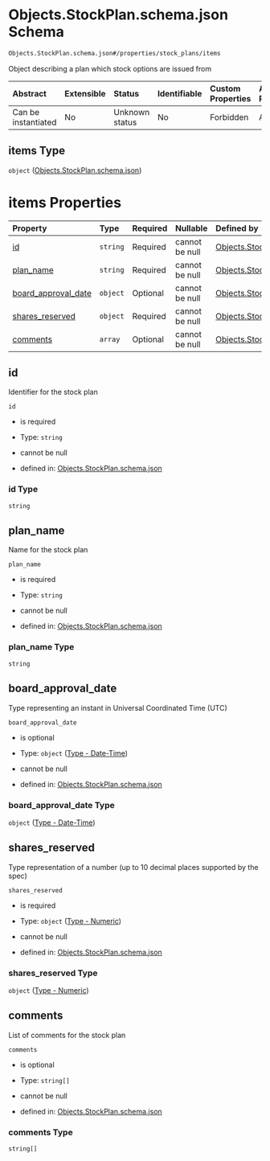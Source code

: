 # Objects.StockPlan.schema.json Schema

```txt
Objects.StockPlan.schema.json#/properties/stock_plans/items
```

Object describing a plan which stock options are issued from

| Abstract            | Extensible | Status         | Identifiable | Custom Properties | Additional Properties | Access Restrictions | Defined In                                                                      |
| :------------------ | :--------- | :------------- | :----------- | :---------------- | :-------------------- | :------------------ | :------------------------------------------------------------------------------ |
| Can be instantiated | No         | Unknown status | No           | Forbidden         | Allowed               | none                | [CapTable.schema.json\*](../schema/CapTable.schema.json "open original schema") |

## items Type

`object` ([Objects.StockPlan.schema.json](captable-properties-captable---objectsstockplanschemajson-array-objectsstockplanschemajson.md))

# items Properties

| Property                                    | Type     | Required | Nullable       | Defined by                                                                                                                          |
| :------------------------------------------ | :------- | :------- | :------------- | :---------------------------------------------------------------------------------------------------------------------------------- |
| [id](#id)                                   | `string` | Required | cannot be null | [Objects.StockPlan.schema.json](stockplan-properties-id.md "Objects.StockPlan.schema.json#/properties/id")                          |
| [plan_name](#plan_name)                     | `string` | Required | cannot be null | [Objects.StockPlan.schema.json](stockplan-properties-plan_name.md "Objects.StockPlan.schema.json#/properties/plan_name")            |
| [board_approval_date](#board_approval_date) | `object` | Optional | cannot be null | [Objects.StockPlan.schema.json](issuer-properties-type---date-time.md "Types.DateTime.schema.json#/properties/board_approval_date") |
| [shares_reserved](#shares_reserved)         | `object` | Required | cannot be null | [Objects.StockPlan.schema.json](stockplan-properties-type---numeric.md "Types.Numeric.schema.json#/properties/shares_reserved")     |
| [comments](#comments)                       | `array`  | Optional | cannot be null | [Objects.StockPlan.schema.json](stockplan-properties-comments.md "Objects.StockPlan.schema.json#/properties/comments")              |

## id

Identifier for the stock plan

`id`

- is required

- Type: `string`

- cannot be null

- defined in: [Objects.StockPlan.schema.json](stockplan-properties-id.md "Objects.StockPlan.schema.json#/properties/id")

### id Type

`string`

## plan_name

Name for the stock plan

`plan_name`

- is required

- Type: `string`

- cannot be null

- defined in: [Objects.StockPlan.schema.json](stockplan-properties-plan_name.md "Objects.StockPlan.schema.json#/properties/plan_name")

### plan_name Type

`string`

## board_approval_date

Type representing an instant in Universal Coordinated Time (UTC)

`board_approval_date`

- is optional

- Type: `object` ([Type - Date-Time](issuer-properties-type---date-time.md))

- cannot be null

- defined in: [Objects.StockPlan.schema.json](issuer-properties-type---date-time.md "Types.DateTime.schema.json#/properties/board_approval_date")

### board_approval_date Type

`object` ([Type - Date-Time](issuer-properties-type---date-time.md))

## shares_reserved

Type representation of a number (up to 10 decimal places supported by the spec)

`shares_reserved`

- is required

- Type: `object` ([Type - Numeric](stockplan-properties-type---numeric.md))

- cannot be null

- defined in: [Objects.StockPlan.schema.json](stockplan-properties-type---numeric.md "Types.Numeric.schema.json#/properties/shares_reserved")

### shares_reserved Type

`object` ([Type - Numeric](stockplan-properties-type---numeric.md))

## comments

List of comments for the stock plan

`comments`

- is optional

- Type: `string[]`

- cannot be null

- defined in: [Objects.StockPlan.schema.json](stockplan-properties-comments.md "Objects.StockPlan.schema.json#/properties/comments")

### comments Type

`string[]`
